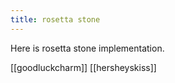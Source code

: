 ```yaml
---
title: rosetta stone
---
```


Here is rosetta stone implementation.

[[goodluckcharm]]
[[hersheyskiss]]

